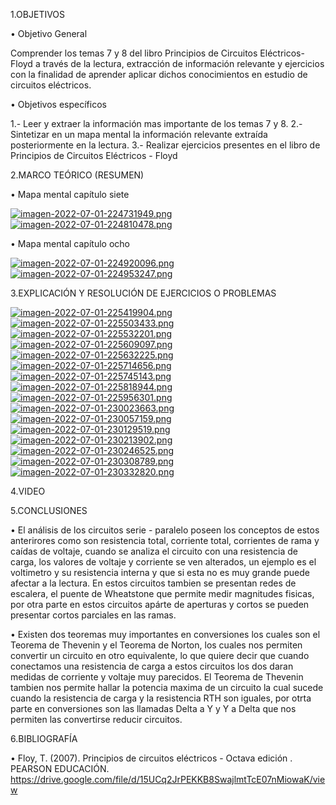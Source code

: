 1.OBJETIVOS

• Objetivo General

Comprender los temas 7 y 8 del libro Principios de Circuitos Eléctricos-Floyd a través de la lectura, extracción de información relevante y ejercicios con la finalidad de aprender aplicar dichos conocimientos en estudio de circuitos eléctricos.

• Objetivos específicos

1.- Leer y extraer la información mas importante de los temas 7 y 8.
2.- Sintetizar en un mapa mental la información relevante extraída posteriormente en la lectura.
3.- Realizar ejercicios presentes en el libro de Principios de Circuitos Eléctricos - Floyd 

2.MARCO TEÓRICO (RESUMEN)

• Mapa mental capítulo siete 

[![imagen-2022-07-01-224731949.png](https://i.postimg.cc/k599Lccg/imagen-2022-07-01-224731949.png)](https://postimg.cc/MnshQ1NC)
[![imagen-2022-07-01-224810478.png](https://i.postimg.cc/2yqfnXz2/imagen-2022-07-01-224810478.png)](https://postimg.cc/30H6T10v)

• Mapa mental capítulo ocho

[![imagen-2022-07-01-224920096.png](https://i.postimg.cc/fbLZwb6G/imagen-2022-07-01-224920096.png)](https://postimg.cc/jDGBcRqc)
[![imagen-2022-07-01-224953247.png](https://i.postimg.cc/Qt1zsGdL/imagen-2022-07-01-224953247.png)](https://postimg.cc/VrsgBht4)

3.EXPLICACIÓN Y RESOLUCIÓN DE EJERCICIOS O PROBLEMAS

[![imagen-2022-07-01-225419904.png](https://i.postimg.cc/4ynhVZ7q/imagen-2022-07-01-225419904.png)](https://postimg.cc/n9bzfy1G)
[![imagen-2022-07-01-225503433.png](https://i.postimg.cc/DZwW3Fg0/imagen-2022-07-01-225503433.png)](https://postimg.cc/gw1c3C1b)
[![imagen-2022-07-01-225532201.png](https://i.postimg.cc/7hpbzzyJ/imagen-2022-07-01-225532201.png)](https://postimg.cc/n9GHbCrn)
[![imagen-2022-07-01-225609097.png](https://i.postimg.cc/mgWt27w0/imagen-2022-07-01-225609097.png)](https://postimg.cc/HV3p6cF2)
[![imagen-2022-07-01-225632225.png](https://i.postimg.cc/VLmkxzk8/imagen-2022-07-01-225632225.png)](https://postimg.cc/jC3TN0fg)
[![imagen-2022-07-01-225714656.png](https://i.postimg.cc/cHSpv4j1/imagen-2022-07-01-225714656.png)](https://postimg.cc/SXgT5qkH)
[![imagen-2022-07-01-225745143.png](https://i.postimg.cc/yYb2FT5b/imagen-2022-07-01-225745143.png)](https://postimg.cc/LnjySjmt)
[![imagen-2022-07-01-225818944.png](https://i.postimg.cc/6qLnBzZ5/imagen-2022-07-01-225818944.png)](https://postimg.cc/Fkz7ZyG2)
[![imagen-2022-07-01-225956301.png](https://i.postimg.cc/DyPHNT8R/imagen-2022-07-01-225956301.png)](https://postimg.cc/D8mxWRQc)
[![imagen-2022-07-01-230023663.png](https://i.postimg.cc/VNxK6GJj/imagen-2022-07-01-230023663.png)](https://postimg.cc/94BdgBtM)
[![imagen-2022-07-01-230057159.png](https://i.postimg.cc/280Tv8qj/imagen-2022-07-01-230057159.png)](https://postimg.cc/w7shYzcn)
[![imagen-2022-07-01-230129519.png](https://i.postimg.cc/D02dJtnb/imagen-2022-07-01-230129519.png)](https://postimg.cc/PpR80VLt)
[![imagen-2022-07-01-230213902.png](https://i.postimg.cc/kgkQFV7C/imagen-2022-07-01-230213902.png)](https://postimg.cc/75nJqZCt)
[![imagen-2022-07-01-230246525.png](https://i.postimg.cc/gkj8CyJd/imagen-2022-07-01-230246525.png)](https://postimg.cc/0bgzmwDH)
[![imagen-2022-07-01-230308789.png](https://i.postimg.cc/qqR6d0pQ/imagen-2022-07-01-230308789.png)](https://postimg.cc/dkbV8bkT)
[![imagen-2022-07-01-230332820.png](https://i.postimg.cc/fT1t16pj/imagen-2022-07-01-230332820.png)](https://postimg.cc/sv9gh0Vv)

4.VIDEO

5.CONCLUSIONES

• El análisis de los circuitos serie - paralelo poseen los conceptos de estos anterirores como son resistencia total, corriente total, corrientes de rama y caídas de voltaje, cuando se analiza el circuito con una resistencia de carga, los valores de voltaje y corriente se ven alterados, un ejemplo es el voltimetro y su resistencia interna y que si esta no es muy grande puede afectar a la lectura. En estos circuitos tambien se presentan redes de escalera, el puente de Wheatstone que permite medir magnitudes fisicas, por otra parte en estos circuitos apárte de aperturas y cortos se pueden presentar cortos parciales en las ramas.

• Existen dos teoremas muy importantes en conversiones los cuales son el Teorema de Thevenin y el Teorema de Norton, los cuales nos permiten convertir un circuito en otro equivalente, lo que quiere decir que cuando conectamos una resistencia de carga a estos circuitos los dos daran medidas de corriente y voltaje muy parecidos. El Teorema de Thevenin tambien nos permite hallar la potencia maxima de un circuito la cual sucede cuando la resistencia de carga y la resistencia RTH son iguales, por otrta parte en conversiones son las llamadas Delta a Y y Y a Delta que nos permiten las convertirse reducir circuitos.


6.BIBLIOGRAFÍA

• Floy, T. (2007). Principios de circuitos eléctricos - Octava edición . PEARSON EDUCACIÓN. https://drive.google.com/file/d/15UCq2JrPEKKB8SwajlmtTcE07nMiowaK/view
